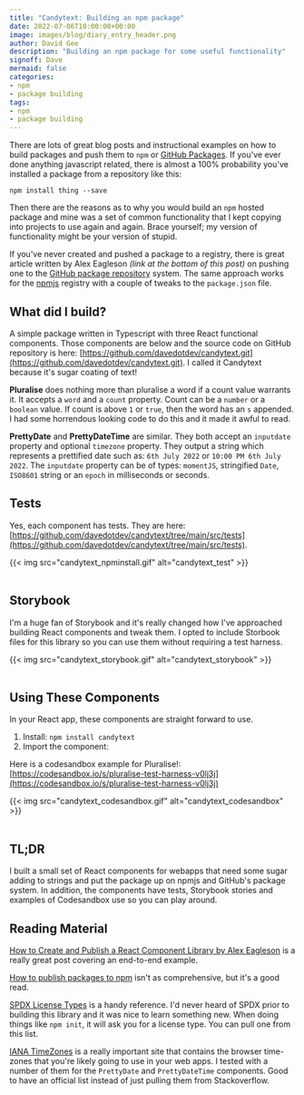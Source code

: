 ```yaml
---
title: "Candytext: Building an npm package"
date: 2022-07-06T10:00:00+00:00
image: images/blog/diary_entry_header.png
author: David Gee
description: "Building an npm package for some useful functionality"
signoff: Dave
mermaid: false
categories: 
- npm
- package building
tags:
- npm
- package building
---
```


There are lots of great blog posts and instructional examples on how to build packages and push them to `npm` or [GitHub Packages](https://docs.github.com/en/packages/learn-github-packages/introduction-to-github-packages). If you've ever done anything javascript related, there is almost a 100% probability you've installed a package from a repository like this:

`npm install thing --save`

Then there are the reasons as to why you would build an `npm` hosted package and mine was a set of common functionality that I kept copying into projects to use again and again. Brace yourself; my version of functionality might be your version of stupid. 

If you've never created and pushed a package to a registry, there is great article written by Alex Eagleson *(link at the bottom of this post)* on pushing one to the [GitHub package repository](https://docs.github.com/en/packages/learn-github-packages/introduction-to-github-packages) system. The same approach works for the [npmjs](https://www.npmjs.com/) registry with a couple of tweaks to the `package.json` file.

## What did I build?

A simple package written in Typescript with three React functional components. Those components are below and the source code on GitHub repository is here: [https://github.com/davedotdev/candytext.git](https://github.com/davedotdev/candytext.git). I called it Candytext because it's sugar coating of text!

__Pluralise__
does nothing more than pluralise a word if a count value warrants it. It accepts a `word` and a `count` property. Count can be a `number` or a `boolean` value. If count is above `1` or `true`, then the word has an `s` appended. I had some horrendous looking code to do this and it made it awful to read. 

__PrettyDate__ and __PrettyDateTime__
are similar. They both accept an `inputdate` property and optional `timezone` property. They output a string which represents a prettified date such as: `6th July 2022` or `10:00 PM 6th July 2022`. The `inputdate` property can be of types: `momentJS`, stringified `Date`,  `ISO8601` string or an `epoch` in milliseconds or seconds.

## Tests

Yes, each component has tests. They are here: [https://github.com/davedotdev/candytext/tree/main/src/tests](https://github.com/davedotdev/candytext/tree/main/src/tests).

{{< img src="candytext_npminstall.gif" alt="candytext_test" >}}
<br/>
<br/>

## Storybook

I'm a huge fan of Storybook and it's really changed how I've approached building React components and tweak them. I opted to include Storbook files for this library so you can use them without requiring a test harness.

{{< img src="candytext_storybook.gif" alt="candytext_storybook" >}}
<br/>
<br/>

## Using These Components

In your React app, these components are straight forward to use.

1.  Install: `npm install candytext`
2.  Import the component:

Here is a codesandbox example for Pluralise!: [https://codesandbox.io/s/pluralise-test-harness-v0lj3j](https://codesandbox.io/s/pluralise-test-harness-v0lj3j)

{{< img src="candytext_codesandbox.gif" alt="candytext_codesandbox" >}}
<br/>
<br/>

## TL;DR

I built a small set of React components for webapps that need some sugar adding to strings and put the package up on npmjs and GitHub's package system. In addition, the components have tests, Storybook stories and examples of Codesandbox use so you can play around.

## Reading Material

 [How to Create and Publish a React Component Library by Alex Eagleson](https://dev.to/alexeagleson/how-to-create-and-publish-a-react-component-library-2oe) is a really great post covering an end-to-end example.

 [How to publish packages to npm](https://zellwk.com/blog/publish-to-npm/) isn't as comprehensive, but it's a good read.

 [SPDX License Types](https://spdx.org/licenses/) is a handy reference. I'd never heard of SPDX prior to building this library and it was nice to learn something new. When doing things like `npm init`, it will ask you for a license type. You can pull one from this list.

 [IANA TimeZones](https://www.iana.org/time-zones) is a really important site that contains the browser time-zones that you're likely going to use in your web apps. I tested with a number of them for the `PrettyDate` and `PrettyDateTime` components. Good to have an official list instead of just pulling them from Stackoverflow.




